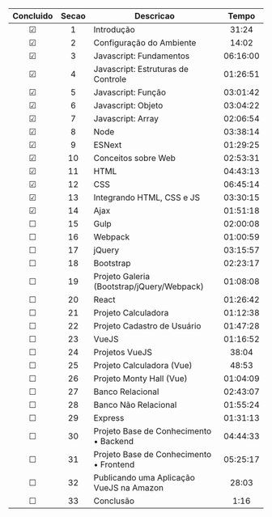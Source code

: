 |Concluido|Secao|Descricao|Tempo
|:---:|:---:|---|:---:
|&#9745;| 1|Introdução|31:24
|&#9745;| 2|Configuração do Ambiente|14:02
|&#9745;| 3|Javascript: Fundamentos|06:16:00
|&#9745;| 4|Javascript: Estruturas de Controle|01:26:51
|&#9745;| 5|Javascript: Função|03:01:42
|&#9745;| 6|Javascript: Objeto|03:04:22
|&#9745;| 7|Javascript: Array|02:06:54
|&#9745;| 8|Node|03:38:14
|&#9745;| 9|ESNext|01:29:25
|&#9745;|10|Conceitos sobre Web|02:53:31
|&#9745;|11|HTML|04:43:13
|&#9745;|12|CSS|06:45:14
|&#9745;|13|Integrando HTML, CSS e JS|03:30:15
|&#9745;|14|Ajax|01:51:18
|&#9744;|15|Gulp|02:00:08
|&#9744;|16|Webpack|01:00:59
|&#9744;|17|jQuery|03:15:57
|&#9744;|18|Bootstrap|02:23:17
|&#9744;|19|Projeto Galeria (Bootstrap/jQuery/Webpack)|01:08:08
|&#9744;|20|React|01:26:42
|&#9744;|21|Projeto Calculadora|01:12:38
|&#9744;|22|Projeto Cadastro de Usuário|01:47:28
|&#9744;|23|VueJS|01:16:52
|&#9744;|24|Projetos VueJS|38:04
|&#9744;|25|Projeto Calculadora (Vue)|48:53
|&#9744;|26|Projeto Monty Hall (Vue)|01:04:09
|&#9744;|27|Banco Relacional|02:43:07
|&#9744;|28|Banco Não Relacional|01:55:24
|&#9744;|29|Express|01:31:13
|&#9744;|30|Projeto Base de Conhecimento • Backend|04:44:33
|&#9744;|31|Projeto Base de Conhecimento • Frontend|05:25:17
|&#9744;|32|Publicando uma Aplicação VueJS na Amazon|28:03
|&#9744;|33|Conclusão|1:16
